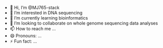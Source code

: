 - 👋 Hi, I’m @MJ765-stack
- 👀 I’m interested in DNA sequencing
- 🌱 I’m currently learning bioinformatics
- 💞️ I’m looking to collaborate on whole genome sequencing data analyses
- 📫 How to reach me ...
- 😄 Pronouns: ...
- ⚡ Fun fact: ...

<!---
MJ765-stack/MJ765-stack is a ✨ special ✨ repository because its `README.md` (this file) appears on your GitHub profile.
You can click the Preview link to take a look at your changes.
--->
